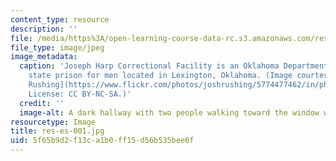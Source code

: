 ```yaml
---
content_type: resource
description: ''
file: /media/https%3A/open-learning-course-data-rc.s3.amazonaws.com/res-es-001-mit-prison-education-initiative-discussion-about-incarceration-january-iap-2021/5f65b9d2f13ca1b0ff15d56b535bee6f_res-es-001.jpg
file_type: image/jpeg
image_metadata:
  caption: 'Joseph Harp Correctional Facility is an Oklahoma Department of Corrections
    state prison for men located in Lexington, Oklahoma. (Image courtesy of [Josh
    Rushing](https://www.flickr.com/photos/joshrushing/5774477462/in/photolist-9NgGYf).
    License: CC BY-NC-SA.)'
  credit: ''
  image-alt: A dark hallway with two people walking toward the window with light
resourcetype: Image
title: res-es-001.jpg
uid: 5f65b9d2-f13c-a1b0-ff15-d56b535bee6f
---
```

